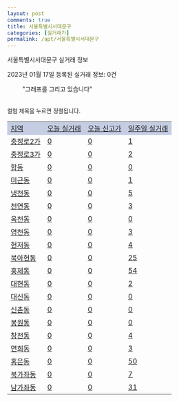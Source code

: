 ```yaml
---
layout: post
comments: true
title: 서울특별시서대문구
categories: [실거래가]
permalink: /apt/서울특별시서대문구
---
```


서울특별시서대문구 실거래 정보

2023년 01월 17일 등록된 실거래 정보: 0건

<!--<script async src="https://pagead2.googlesyndication.com/pagead/js/adsbygoogle.js?client=ca-pub-3485438051770037"
 crossorigin="anonymous"></script>-->

<script type="text/javascript">
  google.charts.load('current', {'packages':['corechart']});
  google.charts.setOnLoadCallback(drawChart);

  function drawChart() {
    var data = google.visualization.arrayToDataTable([['거래일', '매매', '전월세', '전매'], ['21-01', 4, 6, 0], ['21-02', 0, 1, 0], ['21-03', 0, 3, 0], ['21-04', 0, 4, 0], ['21-05', 0, 4, 0], ['21-06', 0, 2, 0], ['21-07', 1, 27, 0], ['21-08', 68, 112, 0], ['21-09', 2, 9, 0], ['21-10', 2, 0, 0], ['21-11', 2, 7, 0], ['21-12', 0, 10, 0], ['22-01', 12, 210, 0], ['22-02', 30, 552, 0], ['22-03', 47, 446, 0], ['22-04', 53, 423, 1], ['22-05', 65, 384, 2], ['22-06', 35, 399, 0], ['22-07', 22, 526, 0], ['22-08', 21, 430, 0], ['22-09', 16, 412, 0], ['22-10', 22, 425, 0], ['22-11', 19, 431, 0], ['22-12', 22, 514, 1], ['23-01', 1, 146, 0]]);

    var options = {
      title: '최근 1년간 유형별 거래량 추이',
      legend: { position: 'bottom' }
    };

    setTimeout(function() {
        var chart = new google.visualization.LineChart(document.getElementById('columnchart_material'));
        chart.draw(data, (options));
        document.getElementById('loading').style.display = 'none';
        var dayLabel = (new Date()).getDay();
        if (dayLabel < 2) {
            sorttable.innerSortFunction.apply(document.getElementById('week'), []);
            sorttable.innerSortFunction.apply(document.getElementById('week'), []);        
        }
        else {
            sorttable.innerSortFunction.apply(document.getElementById('today'), []);
            sorttable.innerSortFunction.apply(document.getElementById('today'), []);
        }
    }, 200);

  }
</script>

<div id="loading" style="z-index:20; display: block; margin-left: 35px">"그래프를 그리고 있습니다"</div>
<div id="columnchart_material" style="width: 95%; margin-left: -35px; display: block"></div>
<!--<div style="width: 95%; margin-left: -35px; display: block">
      <script async src="https://pagead2.googlesyndication.com/pagead/js/adsbygoogle.js?client=ca-pub-3485438051770037"
          crossorigin="anonymous"></script>
      <ins class="adsbygoogle"
          style="display:block"
          data-ad-format="fluid"
          data-ad-layout-key="-fb+5w+4e-db+86"
          data-ad-client="ca-pub-3485438051770037"
          data-ad-slot="1827090281"></ins>
      <script>
          (adsbygoogle = window.adsbygoogle || []).push({});
      </script>
</div>-->
<br>

<font size='small' style='font-size: small;'>컬럼 제목을 누르면 정렬됩니다.</font>
<table class="sortable">
  <tr style='background-color: rgba(114, 132, 186,0.4);'>
    <td id="region"><a href="#">지역</a></td>
    <td id="today"><a href="#">오늘 실거래</a></td>
    <td id="today_new"><a href="#">오늘 신고가</a></td>
    <td id="week"><a href="#">일주일 실거래</a></td>
  </tr>

  
  <tr class="item">
    <td><a href="서울특별시서대문구충정로2가">충정로2가</a></td>
    <td><a href="서울특별시서대문구충정로2가">0</a></td>
    <td><a href="서울특별시서대문구충정로2가">0</a></td>
    <td><a href="서울특별시서대문구충정로2가">1</a></td>
  </tr>
    

  <tr class="item">
    <td><a href="서울특별시서대문구충정로3가">충정로3가</a></td>
    <td><a href="서울특별시서대문구충정로3가">0</a></td>
    <td><a href="서울특별시서대문구충정로3가">0</a></td>
    <td><a href="서울특별시서대문구충정로3가">2</a></td>
  </tr>
    

  <tr class="item">
    <td><a href="서울특별시서대문구합동">합동</a></td>
    <td><a href="서울특별시서대문구합동">0</a></td>
    <td><a href="서울특별시서대문구합동">0</a></td>
    <td><a href="서울특별시서대문구합동">0</a></td>
  </tr>
    

  <tr class="item">
    <td><a href="서울특별시서대문구미근동">미근동</a></td>
    <td><a href="서울특별시서대문구미근동">0</a></td>
    <td><a href="서울특별시서대문구미근동">0</a></td>
    <td><a href="서울특별시서대문구미근동">1</a></td>
  </tr>
    

  <tr class="item">
    <td><a href="서울특별시서대문구냉천동">냉천동</a></td>
    <td><a href="서울특별시서대문구냉천동">0</a></td>
    <td><a href="서울특별시서대문구냉천동">0</a></td>
    <td><a href="서울특별시서대문구냉천동">5</a></td>
  </tr>
    

  <tr class="item">
    <td><a href="서울특별시서대문구천연동">천연동</a></td>
    <td><a href="서울특별시서대문구천연동">0</a></td>
    <td><a href="서울특별시서대문구천연동">0</a></td>
    <td><a href="서울특별시서대문구천연동">3</a></td>
  </tr>
    

  <tr class="item">
    <td><a href="서울특별시서대문구옥천동">옥천동</a></td>
    <td><a href="서울특별시서대문구옥천동">0</a></td>
    <td><a href="서울특별시서대문구옥천동">0</a></td>
    <td><a href="서울특별시서대문구옥천동">0</a></td>
  </tr>
    

  <tr class="item">
    <td><a href="서울특별시서대문구영천동">영천동</a></td>
    <td><a href="서울특별시서대문구영천동">0</a></td>
    <td><a href="서울특별시서대문구영천동">0</a></td>
    <td><a href="서울특별시서대문구영천동">3</a></td>
  </tr>
    

  <tr class="item">
    <td><a href="서울특별시서대문구현저동">현저동</a></td>
    <td><a href="서울특별시서대문구현저동">0</a></td>
    <td><a href="서울특별시서대문구현저동">0</a></td>
    <td><a href="서울특별시서대문구현저동">4</a></td>
  </tr>
    

  <tr class="item">
    <td><a href="서울특별시서대문구북아현동">북아현동</a></td>
    <td><a href="서울특별시서대문구북아현동">0</a></td>
    <td><a href="서울특별시서대문구북아현동">0</a></td>
    <td><a href="서울특별시서대문구북아현동">25</a></td>
  </tr>
    

  <tr class="item">
    <td><a href="서울특별시서대문구홍제동">홍제동</a></td>
    <td><a href="서울특별시서대문구홍제동">0</a></td>
    <td><a href="서울특별시서대문구홍제동">0</a></td>
    <td><a href="서울특별시서대문구홍제동">54</a></td>
  </tr>
    

  <tr class="item">
    <td><a href="서울특별시서대문구대현동">대현동</a></td>
    <td><a href="서울특별시서대문구대현동">0</a></td>
    <td><a href="서울특별시서대문구대현동">0</a></td>
    <td><a href="서울특별시서대문구대현동">2</a></td>
  </tr>
    

  <tr class="item">
    <td><a href="서울특별시서대문구대신동">대신동</a></td>
    <td><a href="서울특별시서대문구대신동">0</a></td>
    <td><a href="서울특별시서대문구대신동">0</a></td>
    <td><a href="서울특별시서대문구대신동">0</a></td>
  </tr>
    

  <tr class="item">
    <td><a href="서울특별시서대문구신촌동">신촌동</a></td>
    <td><a href="서울특별시서대문구신촌동">0</a></td>
    <td><a href="서울특별시서대문구신촌동">0</a></td>
    <td><a href="서울특별시서대문구신촌동">0</a></td>
  </tr>
    

  <tr class="item">
    <td><a href="서울특별시서대문구봉원동">봉원동</a></td>
    <td><a href="서울특별시서대문구봉원동">0</a></td>
    <td><a href="서울특별시서대문구봉원동">0</a></td>
    <td><a href="서울특별시서대문구봉원동">0</a></td>
  </tr>
    

  <tr class="item">
    <td><a href="서울특별시서대문구창천동">창천동</a></td>
    <td><a href="서울특별시서대문구창천동">0</a></td>
    <td><a href="서울특별시서대문구창천동">0</a></td>
    <td><a href="서울특별시서대문구창천동">4</a></td>
  </tr>
    

  <tr class="item">
    <td><a href="서울특별시서대문구연희동">연희동</a></td>
    <td><a href="서울특별시서대문구연희동">0</a></td>
    <td><a href="서울특별시서대문구연희동">0</a></td>
    <td><a href="서울특별시서대문구연희동">3</a></td>
  </tr>
    

  <tr class="item">
    <td><a href="서울특별시서대문구홍은동">홍은동</a></td>
    <td><a href="서울특별시서대문구홍은동">0</a></td>
    <td><a href="서울특별시서대문구홍은동">0</a></td>
    <td><a href="서울특별시서대문구홍은동">50</a></td>
  </tr>
    

  <tr class="item">
    <td><a href="서울특별시서대문구북가좌동">북가좌동</a></td>
    <td><a href="서울특별시서대문구북가좌동">0</a></td>
    <td><a href="서울특별시서대문구북가좌동">0</a></td>
    <td><a href="서울특별시서대문구북가좌동">7</a></td>
  </tr>
    

  <tr class="item">
    <td><a href="서울특별시서대문구남가좌동">남가좌동</a></td>
    <td><a href="서울특별시서대문구남가좌동">0</a></td>
    <td><a href="서울특별시서대문구남가좌동">0</a></td>
    <td><a href="서울특별시서대문구남가좌동">31</a></td>
  </tr>
    


</table>


    